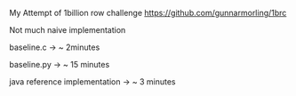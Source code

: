 My Attempt of 1billion row challenge https://github.com/gunnarmorling/1brc

Not much naive implementation

baseline.c -> ~ 2minutes

baseline.py -> ~ 15 minutes

java reference implementation -> ~ 3 minutes